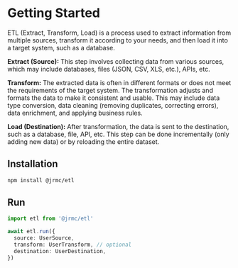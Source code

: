 # Getting Started

ETL (Extract, Transform, Load) is a process used to extract information from multiple sources, transform it according to your needs, and then load it into a target system, such as a database.

**Extract (Source):**
This step involves collecting data from various sources, which may include databases, files (JSON, CSV, XLS, etc.), APIs, etc.

**Transform:**
The extracted data is often in different formats or does not meet the requirements of the target system. The transformation adjusts and formats the data to make it consistent and usable.
This may include data type conversion, data cleaning (removing duplicates, correcting errors), data enrichment, and applying business rules.

**Load (Destination):**
After transformation, the data is sent to the destination, such as a database, file, API, etc.
This step can be done incrementally (only adding new data) or by reloading the entire dataset.


## Installation

```sh
npm install @jrmc/etl
```

## Run

```ts
import etl from '@jrmc/etl'

await etl.run({
  source: UserSource,
  transform: UserTransform, // optional
  destination: UserDestination,
})
```

